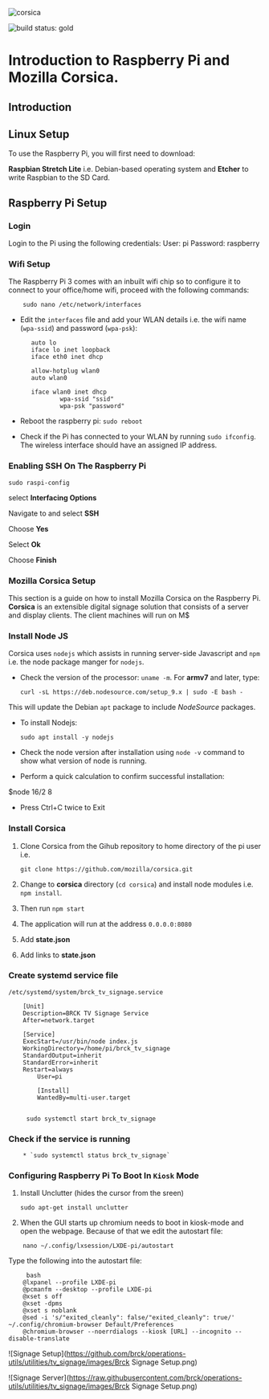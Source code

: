 ![corsica](https://raw.github.com/mozilla/corsica/master/static/corsica.png)

![build status: gold](https://travis-ci.org/mozilla/corsica.png)

# Introduction to Raspberry Pi and Mozilla Corsica.

## Introduction

## Linux Setup

 To use the Raspberry Pi, you will first need to download:

**Raspbian Stretch Lite** i.e. Debian-based operating system and **Etcher** to write Raspbian to the SD Card.

## Raspberry Pi Setup

### Login

Login to the Pi using the following credentials:
User: pi
Password: raspberry

### Wifi Setup

The Raspberry Pi 3 comes with an inbuilt wifi chip so to configure it to connect to your office/home wifi, proceed with the following commands:

```
    sudo nano /etc/network/interfaces
```

- Edit the `interfaces` file and add your WLAN details i.e. the wifi name (`wpa-ssid`) and password (`wpa-psk`):

  ```
     auto lo
     iface lo inet loopback
     iface eth0 inet dhcp
  
     allow-hotplug wlan0
     auto wlan0
  
     iface wlan0 inet dhcp
             wpa-ssid "ssid"
             wpa-psk "password"
  ```

- Reboot the raspberry pi:
  `sudo reboot`

- Check if the Pi has connected to your WLAN by running `sudo ifconfig`. The wireless interface should have an assigned IP address.

### Enabling SSH On The Raspberry Pi

`sudo raspi-config`



select  **Interfacing Options**

Navigate to and select **SSH**

Choose  **Yes**

Select **Ok**

Choose **Finish**   

### Mozilla Corsica Setup

This section is a guide on how to install Mozilla Corsica on the Raspberry Pi. **Corsica** is an extensible digital signage solution that consists of a server and display clients. The client machines will run on M$

### Install Node JS

Corsica uses `nodejs` which assists in running server-side Javascript and `npm` i.e. the node package manger for `nodejs`.

- Check the version of the processor: `uname -m`. For **armv7** and later, type:

     `curl -sL https://deb.nodesource.com/setup_9.x | sudo -E bash -`

This will update the Debian `apt` package to include *NodeSource* packages.

- To install Nodejs:

     `sudo apt install -y nodejs`

- Check the node version after installation using `node -v` command to show what version of node is running.

- Perform a quick calculation to confirm successful installation:

$node
16/2
8


- Press Ctrl+C twice to Exit

### Install Corsica

1. Clone Corsica from the Gihub repository to home directory of the pi user i.e.

   ```
   git clone https://github.com/mozilla/corsica.git
   ```

2. Change to **corsica** directory (`cd corsica`) and install node modules i.e. `npm install`.

3. Then run `npm start`

4. The application will run at the address `0.0.0.0:8080`

5. Add **state.json**

6. Add links to **state.json**

### Create systemd service file

 `/etc/systemd/system/brck_tv_signage.service`

```
    [Unit]
    Description=BRCK TV Signage Service
    After=network.target

    [Service]
    ExecStart=/usr/bin/node index.js
    WorkingDirectory=/home/pi/brck_tv_signage
    StandardOutput=inherit
    StandardError=inherit
    Restart=always
        User=pi

        [Install]
        WantedBy=multi-user.target
       

```

```
     sudo systemctl start brck_tv_signage
```

### Check if the service is running

```
    * `sudo systemctl status brck_tv_signage`
```

### Configuring Raspberry Pi To Boot In ``Kiosk`` Mode

1. Install Unclutter (hides the cursor from the sreen)

      `sudo apt-get install unclutter`

2. When the GUI starts up chromium needs to boot in kiosk-mode and open the webpage. Because of that we edit the autostart file:

```
    nano ~/.config/lxsession/LXDE-pi/autostart
```

Type the following into the autostart file:

```
	 bash
    @lxpanel --profile LXDE-pi
    @pcmanfm --desktop --profile LXDE-pi
    @xset s off
    @xset -dpms
    @xset s noblank
    @sed -i 's/"exited_cleanly": false/"exited_cleanly": true/' ~/.config/chromium-browser Default/Preferences
    @chromium-browser --noerrdialogs --kiosk [URL] --incognito --disable-translate

```

![Signage Setup](https://github.com/brck/operations-utils/utilities/tv_signage/images/Brck Signage Setup.png)

![Signage Server](https://raw.githubusercontent.com/brck/operations-utils/utilities/tv_signage/images/Brck Signage Setup.png)
